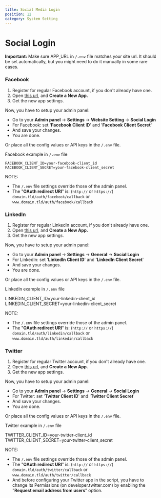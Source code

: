 ```yaml
---
title: Social Media Login
position: 12
category: System Setting
---
```


# Social Login

**Important:** Make sure APP_URL in `/.env` file matches your site url. It should be set automatically, but you might need to do it manually in some rare cases.

### Facebook

1.  Register for regular Facebook account, if you don't already have one.
2.  Open [this url](https://developers.facebook.com/), and **Create a New App.**
3.  Get the new app settings.

Now, you have to setup your admin panel:

*   Go to your **Admin panel** -> **Settings** -> **Website Setting** -> **Social Login**
*   For Facebook: set '**Facebook Client ID**' and '**Facebook Client Secret**'
*   And save your changes.
*   You are done.

Or place all the config values or API keys in the `/.env` file.

Facebook example in `/.env` file
```
FACEBOOK_CLIENT_ID=your-facebook-client_id
FACEBOOK_CLIENT_SECRET=your-facebook-client_secret
```
NOTE:

*   The `/.env` file settings override those of the admin panel.
*   The "**OAuth redirect URI**" is: (`http://` or `https://`) `domain.tld/auth/facebook/callback` or `www.domain.tld/auth/facebook/callback`

### LinkedIn

1.  Register for regular LinkedIn account, if you don't already have one.
2.  Open [this url](https://www.linkedin.com/developer/apps), and **Create a New App.**
3.  Get the new app settings.

Now, you have to setup your admin panel:

*   Go to your **Admin panel** -> **Settings** -> **General** -> **Social Login**
*   For LinkedIn: set '**LinkedIn Client ID**' and '**LinkedIn Client Secret**'
*   And save your changes.
*   You are done.

Or place all the config values or API keys in the `/.env` file.

LinkedIn example in `/.env` file

LINKEDIN_CLIENT_ID=your-linkedin-client_id
LINKEDIN_CLIENT_SECRET=your-linkedin-client_secret

NOTE:

*   The `/.env` file settings override those of the admin panel.
*   The "**OAuth redirect URI**" is: (`http://` or `https://`) `domain.tld/auth/linkedin/callback` or `www.domain.tld/auth/linkedin/callback`

### Twitter

1.  Register for regular Twitter account, if you don't already have one.
2.  Open [this url](https://apps.twitter.com/), and **Create a New App.**
3.  Get the new app settings.

Now, you have to setup your admin panel:

*   Go to your **Admin panel** -> **Settings** -> **General** -> **Social Login**
*   For Twitter: set '**Twitter Client ID**' and '**Twitter Client Secret**'
*   And save your changes.
*   You are done.

Or place all the config values or API keys in the `/.env` file.

Twitter example in `/.env` file

TWITTER_CLIENT_ID=your-twitter-client_id
TWITTER_CLIENT_SECRET=your-twitter-client_secret

NOTE:

*   The `/.env` file settings override those of the admin panel.
*   The "**OAuth redirect URI**" is: (`http://` or `https://`) `domain.tld/auth/twitter/callback` or `www.domain.tld/auth/twitter/callback`
*   And before configuring your Twitter app in the script, you have to change its Permissions (on developer.twitter.com) by enabling the "**Request email address from users**" option.

